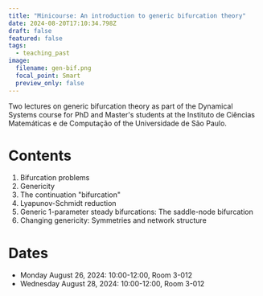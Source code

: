 ```yaml
---
title: "Minicourse: An introduction to generic bifurcation theory"
date: 2024-08-20T17:10:34.798Z
draft: false
featured: false
tags:
  - teaching_past
image:
  filename: gen-bif.png
  focal_point: Smart
  preview_only: false
---
```

Two lectures on generic bifurcation theory as part of the Dynamical Systems course for PhD and Master's students at the Instituto de Ciências Matemáticas e de Computação of the Universidade de São Paulo.

# Contents

1. Bifurcation problems
2. Genericity
3. The continuation "bifurcation"
4. Lyapunov-Schmidt reduction
5. Generic 1-parameter steady bifurcations: The saddle-node bifurcation
6. Changing genericity: Symmetries and network structure

# Dates

* Monday August 26, 2024: 10:00-12:00, Room 3-012
* Wednesday August 28, 2024: 10:00-12:00, Room 3-012